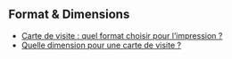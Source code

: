 ## Format & Dimensions

* [Carte de visite : quel format choisir pour l’impression ?](https://www.anthedesign.fr/print-2/carte-de-visite-format/)
* [Quelle dimension pour une carte de visite ?](https://www.corep.fr/le-guide-dimpression-des-cartes-de-visite/quelle-dimension-pour-une-carte-de-visite/)
